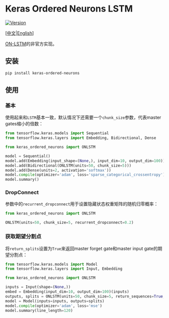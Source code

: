 # Keras Ordered Neurons LSTM

[![Version](https://img.shields.io/pypi/v/keras-ordered-neurons.svg)](https://pypi.org/project/keras-ordered-neurons/)

\[[中文](https://github.com/CyberZHG/keras-ordered-neurons/blob/master/README.zh-CN.md)|[English](https://github.com/CyberZHG/keras-ordered-neurons/blob/master/README.md)\]

[ON-LSTM](https://openreview.net/pdf?id=B1l6qiR5F7)的非官方实现。

## 安装

```bash
pip install keras-ordered-neurons
```

## 使用

### 基本

使用起来和`LSTM`基本一致，默认情况下还需要一个`chunk_size`参数，代表master gates缩小的倍数：

```python
from tensorflow.keras.models import Sequential
from tensorflow.keras.layers import Embedding, Bidirectional, Dense

from keras_ordered_neurons import ONLSTM

model = Sequential()
model.add(Embedding(input_shape=(None,), input_dim=10, output_dim=100))
model.add(Bidirectional(ONLSTM(units=50, chunk_size=5)))
model.add(Dense(units=2, activation='softmax'))
model.compile(optimizer='adam', loss='sparse_categorical_crossentropy')
model.summary()
```

### DropConnect

参数中的`recurrent_dropconnect`用于设置隐藏状态权重矩阵的随机归零概率：

```python
from keras_ordered_neurons import ONLSTM

ONLSTM(units=50, chunk_size=5, recurrent_dropconnect=0.2)
```

### 获取期望分割点

将`return_splits`设置为`True`来返回master forget gate和master input gate的期望分割点：

```python
from tensorflow.keras.models import Model
from tensorflow.keras.layers import Input, Embedding

from keras_ordered_neurons import ONLSTM

inputs = Input(shape=(None,))
embed = Embedding(input_dim=10, output_dim=100)(inputs)
outputs, splits = ONLSTM(units=50, chunk_size=5, return_sequences=True, return_splits=True)(embed)
model = Model(inputs=inputs, outputs=splits)
model.compile(optimizer='adam', loss='mse')
model.summary(line_length=120)
```
